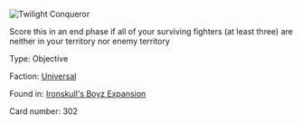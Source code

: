 
![Twilight Conqueror](https://warhammerunderworlds.com/wp-content/uploads/sites/6/2017/12/302_ENG-Twilight-Conqueror.png)

Score this in an end phase if all of your surviving fighters (at least three) are neither in your territory nor enemy territory

Type: Objective

Faction: [Universal](/factions/universal.md)

Found in: [Ironskull's Boyz Expansion](/locations/ironskulls-boyz-expansion.md)

Card number: 302
